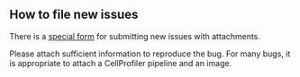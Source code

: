 
## How to file new issues

There is a [special form](http://cellprofiler.org/issues/) for submitting
new issues with attachments.

Please attach sufficient information to reproduce the bug. For many bugs,
it is appropriate to attach a CellProfiler pipeline and an image.
